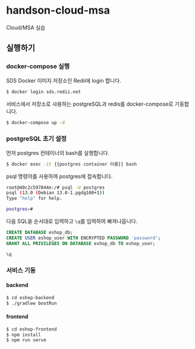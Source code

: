 # handson-cloud-msa
Cloud/MSA 실습

## 실행하기

### docker-compose 실행
SDS Docker 이미지 저장소인 Redii에 login 합니다.
``` bash
$ docker login sds.redii.net
```

서비스에서 저장소로 사용하는 postgreSQL과 redis를 docker-compose로 기동합니다. 

``` bash
$ docker-compose up -d
```

### postgreSQL 초기 설정

먼저 postgres 컨테이너의 bash를 실행합니다.

``` bash
$ docker exec -it {{postgres container 이름}} bash
```

psql 명령어를 사용하여 postgres에 접속합니다.

``` bash
root@40c2c597844e:/# psql -U postgres
psql (13.0 (Debian 13.0-1.pgdg100+1))
Type "help" for help.

postgres=#
```

다음 SQL을 순서대로 입력하고 `\q`를 입력하여 빠져나옵니다.
``` sql
CREATE DATABASE eshop_db;
CREATE USER eshop_user WITH ENCRYPTED PASSWORD 'password';
GRANT ALL PRIVILEGES ON DATABASE eshop_db TO eshop_user;

\q
```

### 서비스 기동

#### backend

``` bash
$ cd eshop-backend
$ ./gradlew bootRun
```

#### frontend

``` bash
$ cd eshop-frontend
$ npm install
$ npm run serve
```

